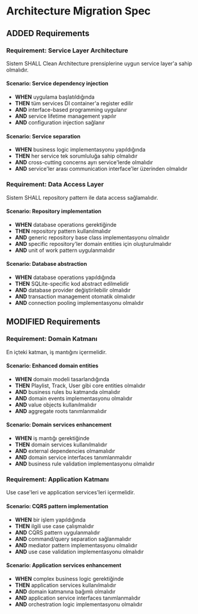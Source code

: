 # Architecture Migration Spec

## ADDED Requirements

### Requirement: Service Layer Architecture
Sistem SHALL Clean Architecture prensiplerine uygun service layer'a sahip olmalıdır.

#### Scenario: Service dependency injection
- **WHEN** uygulama başlatıldığında
- **THEN** tüm services DI container'a register edilir
- **AND** interface-based programming uygulanır
- **AND** service lifetime management yapılır
- **AND** configuration injection sağlanır

#### Scenario: Service separation
- **WHEN** business logic implementasyonu yapıldığında
- **THEN** her service tek sorumluluğa sahip olmalıdır
- **AND** cross-cutting concerns ayrı service'lerde olmalıdır
- **AND** service'ler arası communication interface'ler üzerinden olmalıdır

### Requirement: Data Access Layer
Sistem SHALL repository pattern ile data access sağlamalıdır.

#### Scenario: Repository implementation
- **WHEN** database operations gerektiğinde
- **THEN** repository pattern kullanılmalıdır
- **AND** generic repository base class implementasyonu olmalıdır
- **AND** specific repository'ler domain entities için oluşturulmalıdır
- **AND** unit of work pattern uygulanmalıdır

#### Scenario: Database abstraction
- **WHEN** database operations yapıldığında
- **THEN** SQLite-specific kod abstract edilmelidir
- **AND** database provider değiştirilebilir olmalıdır
- **AND** transaction management otomatik olmalıdır
- **AND** connection pooling implementasyonu olmalıdır

## MODIFIED Requirements

### Requirement: Domain Katmanı
En içteki katman, iş mantığını içermelidir.

#### Scenario: Enhanced domain entities
- **WHEN** domain modeli tasarlandığında
- **THEN** Playlist, Track, User gibi core entities olmalıdır
- **AND** business rules bu katmanda olmalıdır
- **AND** domain events implementasyonu olmalıdır
- **AND** value objects kullanılmalıdır
- **AND** aggregate roots tanımlanmalıdır

#### Scenario: Domain services enhancement
- **WHEN** iş mantığı gerektiğinde
- **THEN** domain services kullanılmalıdır
- **AND** external dependencies olmamalıdır
- **AND** domain service interfaces tanımlanmalıdır
- **AND** business rule validation implementasyonu olmalıdır

### Requirement: Application Katmanı
Use case'leri ve application services'leri içermelidir.

#### Scenario: CQRS pattern implementation
- **WHEN** bir işlem yapıldığında
- **THEN** ilgili use case çalışmalıdır
- **AND** CQRS pattern uygulanmalıdır
- **AND** command/query separation sağlanmalıdır
- **AND** mediator pattern implementasyonu olmalıdır
- **AND** use case validation implementasyonu olmalıdır

#### Scenario: Application services enhancement
- **WHEN** complex business logic gerektiğinde
- **THEN** application services kullanılmalıdır
- **AND** domain katmanına bağımlı olmalıdır
- **AND** application service interfaces tanımlanmalıdır
- **AND** orchestration logic implementasyonu olmalıdır
